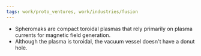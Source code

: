 ```yaml
---
tags: work/proto_ventures, work/industries/fusion
---
```

- Spheromaks are compact toroidal plasmas that rely primarily on plasma currents for magnetic field generation. 
- Although the plasma is toroidal, the vacuum vessel doesn't have a donut hole.